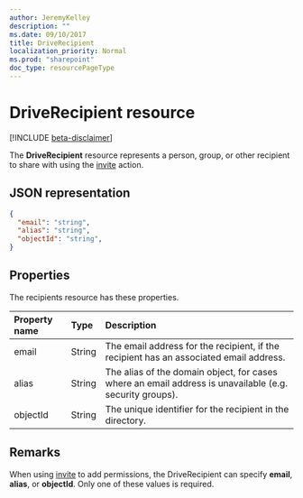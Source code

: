 ```yaml
---
author: JeremyKelley
description: ""
ms.date: 09/10/2017
title: DriveRecipient
localization_priority: Normal
ms.prod: "sharepoint"
doc_type: resourcePageType
---
```

# DriveRecipient resource

[!INCLUDE [beta-disclaimer](../../includes/beta-disclaimer.md)]

The **DriveRecipient** resource represents a person, group, or other recipient to share with using the [invite](../api/driveitem-invite.md) action.

## JSON representation

<!-- { 
  "blockType": "resource", 
  "@odata.type": "microsoft.graph.driveRecipient", 
  "optionalProperties": ["alias", "objectId", "email"] } -->
```json
{
  "email": "string",
  "alias": "string",
  "objectId": "string",
}
```

## Properties
The recipients resource has these properties.

| Property name | Type   | Description                                                                                             |
|:--------------|:-------|:--------------------------------------------------------------------------------------------------------|
| email         | String | The email address for the recipient, if the recipient has an associated email address.                  |
| alias         | String | The alias of the domain object, for cases where an email address is unavailable (e.g. security groups). |
| objectId      | String | The unique identifier for the recipient in the directory.                                               |

## Remarks

When using [invite](../api/driveitem-invite.md) to add permissions, the DriveRecipient can specify **email**, **alias**, or **objectId**.
Only one of these values is required.

<!--
{
  "type": "#page.annotation",
  "description": "Recipients resource defines a single recipient for the sharing invitation and permissions collection.",
  "keywords": "sharing,share,permissions,action.invite,invite,email",
  "section": "documentation",
  "tocPath": "Resources/Recipients",
  "suppressions": []
}
-->
